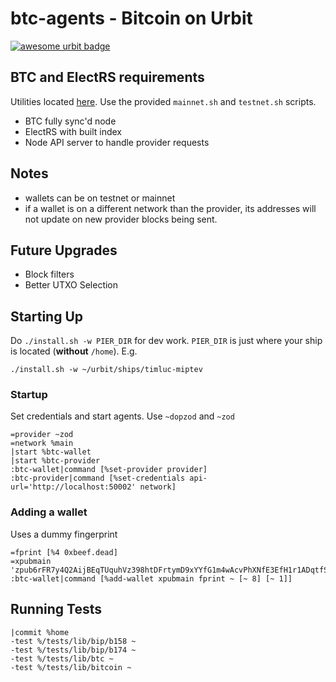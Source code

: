 # btc-agents - Bitcoin on Urbit

[![awesome urbit badge](https://img.shields.io/badge/~-awesome%20urbit-lightgrey)](https://github.com/urbit/awesome-urbit)

## BTC and ElectRS requirements
Utilities located [here](https://github.com/timlucmiptev/urbit-bitcoin-rpc). Use the provided `mainnet.sh` and `testnet.sh` scripts.
- BTC fully sync'd node
- ElectRS with built index
- Node API server to handle provider requests

## Notes
- wallets can be on testnet or mainnet
- if a wallet is on a different network than the provider, its addresses will not update on new provider blocks being sent.

## Future Upgrades
- Block filters
- Better UTXO Selection

## Starting Up

Do `./install.sh -w PIER_DIR` for dev work.  `PIER_DIR` is just where your ship is located (**without** `/home`).  E.g. 

```
./install.sh -w ~/urbit/ships/timluc-miptev
```

### Startup
Set credentials and start agents. Use `~dopzod` and `~zod`
```
=provider ~zod
=network %main
|start %btc-wallet
|start %btc-provider
:btc-wallet|command [%set-provider provider]
:btc-provider|command [%set-credentials api-url='http://localhost:50002' network]
```

### Adding a wallet
Uses a dummy fingerprint

```
=fprint [%4 0xbeef.dead]
=xpubmain 'zpub6rFR7y4Q2AijBEqTUquhVz398htDFrtymD9xYYfG1m4wAcvPhXNfE3EfH1r1ADqtfSdVCToUG868RvUUkgDKf31mGDtKsAYz2oz2AGutZYs'
:btc-wallet|command [%add-wallet xpubmain fprint ~ [~ 8] [~ 1]]
```

## Running Tests
```
|commit %home
-test %/tests/lib/bip/b158 ~
-test %/tests/lib/bip/b174 ~
-test %/tests/lib/btc ~
-test %/tests/lib/bitcoin ~
```

